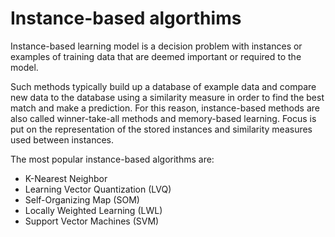# Instance-based algorthims

Instance-based learning model is a decision problem with instances or examples of training data that are deemed important or required to the model.

Such methods typically build up a database of example data and compare new data to the database using a similarity measure in order to find the best match and make a prediction. For this reason, instance-based methods are also called winner-take-all methods and memory-based learning. Focus is put on the representation of the stored instances and similarity measures used between instances.

The most popular instance-based algorithms are:

* K-Nearest Neighbor 
* Learning Vector Quantization \(LVQ\)
* Self-Organizing Map \(SOM\)
* Locally Weighted Learning \(LWL\)
* Support Vector Machines \(SVM\)

